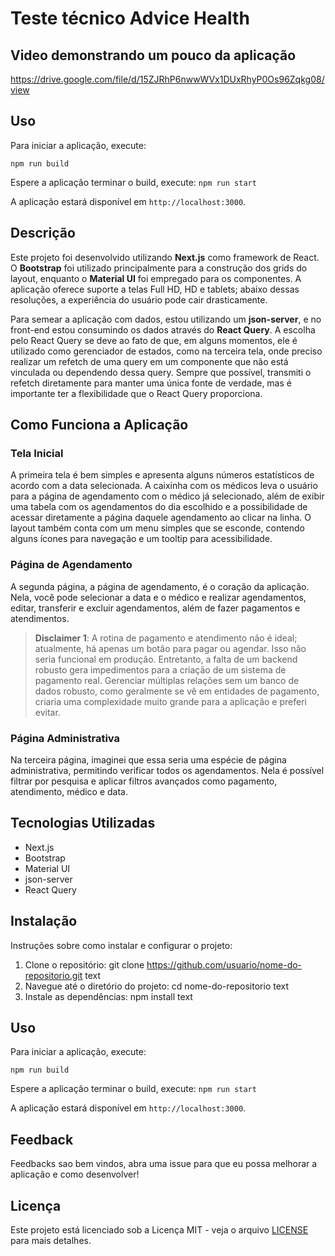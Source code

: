 # Teste técnico Advice Health

## Video demonstrando um pouco da aplicação
https://drive.google.com/file/d/15ZJRhP6nwwWVx1DUxRhyP0Os96Zqkg08/view

## Uso

Para iniciar a aplicação, execute:

`npm run build`

Espere a aplicação terminar o build, execute:
`npm run start`

A aplicação estará disponível em `http://localhost:3000`.

## Descrição

Este projeto foi desenvolvido utilizando **Next.js** como framework de React. O **Bootstrap** foi utilizado principalmente para a construção dos grids do layout, enquanto o **Material UI** foi empregado para os componentes. A aplicação oferece suporte a telas Full HD, HD e tablets; abaixo dessas resoluções, a experiência do usuário pode cair drasticamente.

Para semear a aplicação com dados, estou utilizando um **json-server**, e no front-end estou consumindo os dados através do **React Query**. A escolha pelo React Query se deve ao fato de que, em alguns momentos, ele é utilizado como gerenciador de estados, como na terceira tela, onde preciso realizar um refetch de uma query em um componente que não está vinculada ou dependendo dessa query. Sempre que possível, transmiti o refetch diretamente para manter uma única fonte de verdade, mas é importante ter a flexibilidade que o React Query proporciona.

## Como Funciona a Aplicação

### Tela Inicial

A primeira tela é bem simples e apresenta alguns números estatísticos de acordo com a data selecionada. A caixinha com os médicos leva o usuário para a página de agendamento com o médico já selecionado, além de exibir uma tabela com os agendamentos do dia escolhido e a possibilidade de acessar diretamente a página daquele agendamento ao clicar na linha. O layout também conta com um menu simples que se esconde, contendo alguns ícones para navegação e um tooltip para acessibilidade.

### Página de Agendamento

A segunda página, a página de agendamento, é o coração da aplicação. Nela, você pode selecionar a data e o médico e realizar agendamentos, editar, transferir e excluir agendamentos, além de fazer pagamentos e atendimentos.

> **Disclaimer 1**: A rotina de pagamento e atendimento não é ideal; atualmente, há apenas um botão para pagar ou agendar. Isso não seria funcional em produção. Entretanto, a falta de um backend robusto gera impedimentos para a criação de um sistema de pagamento real. Gerenciar múltiplas relações sem um banco de dados robusto, como geralmente se vê em entidades de pagamento, criaria uma complexidade muito grande para a aplicação e preferi evitar.

### Página Administrativa

Na terceira página, imaginei que essa seria uma espécie de página administrativa, permitindo verificar todos os agendamentos. Nela é possível filtrar por pesquisa e aplicar filtros avançados como pagamento, atendimento, médico e data.

## Tecnologias Utilizadas

- Next.js
- Bootstrap
- Material UI
- json-server
- React Query

## Instalação

Instruções sobre como instalar e configurar o projeto:

1. Clone o repositório:
git clone https://github.com/usuario/nome-do-repositorio.git
text
2. Navegue até o diretório do projeto:
cd nome-do-repositorio
text
3. Instale as dependências:
npm install
text

## Uso

Para iniciar a aplicação, execute:

`npm run build`

Espere a aplicação terminar o build, execute:
`npm run start`

A aplicação estará disponível em `http://localhost:3000`.

## Feedback
Feedbacks sao bem vindos, abra uma issue para que eu possa melhorar a aplicação e como desenvolver!

## Licença

Este projeto está licenciado sob a Licença MIT - veja o arquivo [LICENSE](LICENSE) para mais detalhes.
